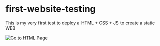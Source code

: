 # first-website-testing
This is my very first test to deploy a HTML + CSS + JS to create a static WEB

[![Go to HTML Page](button.png)](first_resource/html_test.html)
